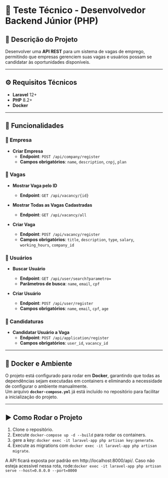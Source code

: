 # 📝 Teste Técnico - Desenvolvedor Backend Júnior (PHP)

## 📌 Descrição do Projeto

Desenvolver uma **API REST** para um sistema de vagas de emprego, permitindo que empresas gerenciem suas vagas e usuários possam se candidatar às oportunidades disponíveis.

---

## ⚙️ Requisitos Técnicos

-   **Laravel** 12+
-   **PHP** 8.2+
-   **Docker**

---

## 🚀 Funcionalidades

### 🏢 Empresa

-   **Criar Empresa**
    -   **Endpoint**: `POST /api/company/register`
    -   **Campos obrigatórios**: `name`, `description`, `cnpj`, `plan`

### 📌 Vagas

-   **Mostrar Vaga pelo ID**

    -   **Endpoint**: `GET /api/vacancy/{id}`
-   **Mostrar Todas as Vagas Cadastradas**

    -   **Endpoint**: `GET /api/vacancy/all`
    

-   **Criar Vaga**
    -   **Endpoint**: `POST /api/vacancy/register`
    -   **Campos obrigatórios**: `title`, `description`, `type`, `salary`, `working_hours`, `company_id`

### 👤 Usuários

-   **Buscar Usuário**

    -   **Endpoint**: `GET /api/user/search?parametro=`
    -   **Parâmetros de busca**: `name`, `email`, `cpf`

-   **Criar Usuário**
    -   **Endpoint**: `POST /api/user/register`
    -   **Campos obrigatórios**: `name`, `email`, `cpf`, `age`

### 📝 Candidaturas

-   **Candidatar Usuário a Vaga**
    -   **Endpoint**: `POST /api/application/register`
    -   **Campos obrigatórios**: `user_id`, `vacancy_id`

---

## 🐳 Docker e Ambiente

O projeto está configurado para rodar em **Docker**, garantindo que todas as dependências sejam executadas em containers e eliminando a necessidade de configurar o ambiente manualmente.  
Um arquivo **`docker-compose.yml`** já está incluído no repositório para facilitar a inicialização do projeto.

---

## ▶️ Como Rodar o Projeto

1. Clone o repositório.
2. Execute `docker-compose up -d --build` para rodar os containers.
3. gere a key: `docker exec -it laravel-app php artisan key:generate`.
4. Execute as migrations com `docker exec -it laravel-app php artisan migrate`.

A API ficará exposta por padrão em http://localhost:8000/api/. Caso não esteja acessível nessa rota, rode:`docker exec -it laravel-app php artisan serve --host=0.0.0.0 --port=8000`
